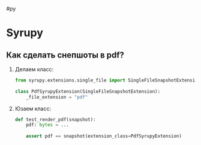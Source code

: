 #py

# Syrupy

## Как сделать снепшоты в pdf?

1. Делаем класс:

	```python
	from syrupy.extensions.single_file import SingleFileSnapshotExtension  
	  
	class PdfSyrupyExtension(SingleFileSnapshotExtension):  
		_file_extension = "pdf"
	```

2. Юзаем класс:

	```python
	def test_render_pdf(snapshot):  
		pdf: bytes = ...
	  
		assert pdf == snapshot(extension_class=PdfSyrupyExtension)
	```
